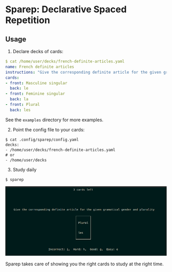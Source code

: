 # Sparep: Declarative Spaced Repetition


## Usage

1. Declare decks of cards:

``` yaml
$ cat /home/user/decks/french-definite-articles.yaml
name: French definite articles
instructions: "Give the corresponding definite article for the given gramatical gender and plurality"
cards:
- front: Masculine singular
  back: le
- front: Feminine singular
  back: la
- front: Plural
  back: les
```

See the `examples` directory for more examples.

2. Point the config file to your cards:

```
$ cat .config/sparep/config.yaml
decks:
- /home/user/decks/french-definite-articles.yaml
# or
- /home/user/decks
```

3. Study daily

```
$ sparep
```

![Study](study.png)

Sparep takes care of showing you the right cards to study at the right time.

